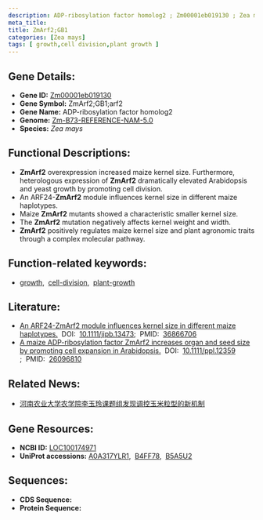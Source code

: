 ```yaml
---
description: ADP-ribosylation factor homolog2 ; Zm00001eb019130 ; Zea mays
meta_title:
title: ZmArf2;GB1
categories: [Zea mays]
tags: [ growth,cell division,plant growth ]
---
```


## Gene Details:
- **Gene ID:**	[Zm00001eb019130](https://www.maizegdb.org/gene_center/gene/Zm00001eb019130)
- **Gene Symbol:** ZmArf2;GB1;arf2
- **Gene Name:** ADP-ribosylation factor homolog2
- **Genome:** [Zm-B73-REFERENCE-NAM-5.0](https://www.maizegdb.org/genome/assembly/Zm-B73-REFERENCE-NAM-5.0)
- **Species:** *Zea mays*

## Functional Descriptions:
   - **ZmArf2** overexpression increased maize kernel size. Furthermore, heterologous expression of **ZmArf2** dramatically elevated Arabidopsis and yeast growth by promoting cell division.
   - An ARF24-**ZmArf2** module influences kernel size in different maize haplotypes.
   - Maize **ZmArf2** mutants showed a characteristic smaller kernel size.
   - The **ZmArf2** mutation negatively affects kernel weight and width.
   - **ZmArf2** positively regulates maize kernel size and plant agronomic traits through a complex molecular pathway.

## Function-related keywords:
- [growth](/tags/growth/),&nbsp;&nbsp;[cell-division](/tags/cell-division/),&nbsp;&nbsp;[plant-growth](/tags/plant-growth/)

## Literature:
   - [An ARF24-ZmArf2 module influences kernel size in different maize haplotypes.]( https://onlinelibrary.wiley.com/doi/10.1111/jipb.13473)&nbsp;&nbsp;DOI:&nbsp;&nbsp;[10.1111/jipb.13473](https://onlinelibrary.wiley.com/doi/10.1111/jipb.13473);&nbsp;&nbsp;PMID:&nbsp;&nbsp;[36866706](https://pubmed.ncbi.nlm.nih.gov/36866706/)
   - [A maize ADP-ribosylation factor ZmArf2 increases organ and seed size by promoting cell expansion in Arabidopsis.]( https://onlinelibrary.wiley.com/doi/full/10.1111/ppl.12359)&nbsp;&nbsp;DOI:&nbsp;&nbsp;[10.1111/ppl.12359 ](https://onlinelibrary.wiley.com/doi/full/10.1111/ppl.12359);&nbsp;&nbsp;PMID:&nbsp;&nbsp;[26096810](https://pubmed.ncbi.nlm.nih.gov/26096810/)

## Related News:
   - [河南农业大学农学院李玉玲课题组发现调控玉米粒型的新机制](https://mp.weixin.qq.com/s?__biz=MzIyOTY2NDYyNQ==&mid=2247567417&idx=4&sn=696d8afafadd8918aef27268a49b34cf&chksm=5471f32502e8fed7c96303ed8caf0c1215afe125dc452fcf55b1173482a6e7d40a65df99eba1&scene=27#wechat_redirect)

## Gene Resources:
- **NCBI ID:** [LOC100174971](https://www.ncbi.nlm.nih.gov/gene/?term=LOC100174971)
- **UniProt accessions:** [A0A317YLR1](https://www.uniprot.org/uniprotkb/A0A317YLR1/entry),&nbsp;&nbsp;[B4FF78](https://www.uniprot.org/uniprotkb/B4FF78/entry),&nbsp;&nbsp;[B5A5U2](https://www.uniprot.org/uniprotkb/B5A5U2/entry)



## Sequences:
- **CDS Sequence:**
- **Protein Sequence:**
